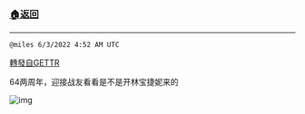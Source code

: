 ###  [:house:返回](README.md)
---


`@miles 6/3/2022 4:52 AM UTC`

[轉發自GETTR](https://gettr.com/post/p1chhtc0233)

64两周年，迎接战友看看是不是开林宝捷妮来的

![img](https://media.gettr.com/group17/getter/2022/06/03/04/fa8ace4b-665d-7f19-531a-03e59e386915/4fc14b3ed462f6f6601c93de38eb03db.jpg)
